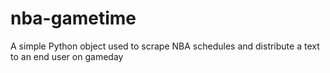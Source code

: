# nba-gametime
 A simple Python object used to scrape NBA schedules and distribute a text to an end user on gameday
